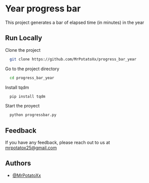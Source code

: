 # Year progress bar

This project generates a bar of elapsed time (in minutes) in the year

## Run Locally

Clone the project

```bash
  git clone https://github.com/MrPotatoXx/progress_bar_year
```

Go to the project directory

```bash
  cd progress_bar_year
```

Install tqdm

```bash
  pip install tqdm
```

Start the proyect

```bash
  python progressbar.py
```

## Feedback

If you have any feedback, please reach out to us at mrpotatox25@gmail.com


## Authors

- [@MrPotatoXx](https://github.com/MrPotatoXx)


